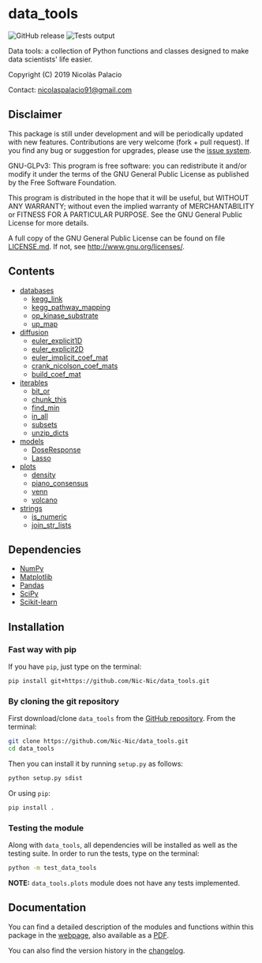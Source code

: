 # data_tools

![GitHub release](https://img.shields.io/badge/release-v0.0.6-blue.svg)
![Tests output](https://img.shields.io/badge/tests-100%25_passed-brightgreen.svg)

Data tools: a collection of Python functions and classes designed to
make data scientists' life easier.

Copyright (C) 2019 Nicolàs Palacio

Contact: [nicolaspalacio91@gmail.com](mailto:nicolaspalacio91@gmail.com)

## Disclaimer

This package is still under development and will be periodically updated
with new features. Contributions are very welcome (fork + pull request).
If you find any bug or suggestion for upgrades, please use the [issue
system](https://github.com/Nic-Nic/data_tools/issues).


GNU-GLPv3:
This program is free software: you can redistribute it and/or modify it
under the terms of the GNU General Public License as published by the
Free Software Foundation.

This program is distributed in the hope that it will be useful, but
WITHOUT ANY WARRANTY; without even the implied warranty of
MERCHANTABILITY or FITNESS FOR A PARTICULAR PURPOSE. See the GNU General
Public License for more details.

A full copy of the GNU General Public License can be found on file
[LICENSE.md](LICENSE.md). If not, see <http://www.gnu.org/licenses/>.

## Contents

- [databases](https://nic-nic.github.io/data_tools/html/databases.html)
    - [kegg_link](https://nic-nic.github.io/data_tools/html/databases.html#data_tools.databases.kegg_link)
    - [kegg_pathway_mapping](https://nic-nic.github.io/data_tools/html/databases.html#data_tools.databases.kegg_pathway_mapping)
    - [op_kinase_substrate](https://nic-nic.github.io/data_tools/html/databases.html#data_tools.databases.op_kinase_substrate)
    - [up_map](https://nic-nic.github.io/data_tools/html/databases.html#data_tools.databases.up_map)
- [diffusion](https://nic-nic.github.io/data_tools/html/diffusion.html)
    - [euler_explicit1D](https://nic-nic.github.io/data_tools/html/models.html#data_tools.diffusion.euler_explicit1D)
    - [euler_explicit2D](https://nic-nic.github.io/data_tools/html/models.html#data_tools.diffusion.euler_explicit2D)
    - [euler_implicit_coef_mat](https://nic-nic.github.io/data_tools/html/models.html#data_tools.diffusion.euler_implicit_coef_mat)
    - [crank_nicolson_coef_mats](https://nic-nic.github.io/data_tools/html/models.html#data_tools.diffusion.crank_nicolson_coef_mats)
    - [build_coef_mat](https://nic-nic.github.io/data_tools/html/models.html#data_tools.diffusion.build_coef_mat)
- [iterables](https://nic-nic.github.io/data_tools/html/iterables.html)
    - [bit_or](https://nic-nic.github.io/data_tools/html/iterables.html#data_tools.iterables.bit_or)
    - [chunk_this](https://nic-nic.github.io/data_tools/html/iterables.html#data_tools.iterables.chunk_this)
    - [find_min](https://nic-nic.github.io/data_tools/html/iterables.html#data_tools.iterables.find_min)
    - [in_all](https://nic-nic.github.io/data_tools/html/iterables.html#data_tools.iterables.in_all)
    - [subsets](https://nic-nic.github.io/data_tools/html/iterables.html#data_tools.iterables.subsets)
    - [unzip_dicts](https://nic-nic.github.io/data_tools/html/iterables.html#data_tools.iterables.unzip_dicts)
- [models](https://nic-nic.github.io/data_tools/html/models.html)
    - [DoseResponse](https://nic-nic.github.io/data_tools/html/models.html#data_tools.models.DoseResponse)
    - [Lasso](https://nic-nic.github.io/data_tools/html/models.html#data_tools.models.Lasso)
- [plots](https://nic-nic.github.io/data_tools/html/plots.html)
    - [density](https://nic-nic.github.io/data_tools/html/plots.html#data_tools.plots.density)
    - [piano_consensus](https://nic-nic.github.io/data_tools/html/plots.html#data_tools.plots.piano_consensus)
    - [venn](https://nic-nic.github.io/data_tools/html/plots.html#data_tools.plots.venn)
    - [volcano](https://nic-nic.github.io/data_tools/html/plots.html#data_tools.plots.volcano)
- [strings](https://nic-nic.github.io/data_tools/html/strings.html)
    - [is_numeric](https://nic-nic.github.io/data_tools/html/strings.html#data_tools.strings.is_numeric)
    - [join_str_lists](https://nic-nic.github.io/data_tools/html/strings.html#data_tools.strings.join_str_lists)

## Dependencies

- [NumPy](http://www.numpy.org/)
- [Matplotlib](https://matplotlib.org/)
- [Pandas](https://pandas.pydata.org/)
- [SciPy](https://www.scipy.org/)
- [Scikit-learn](http://scikit-learn.org/stable/index.html)

## Installation

### Fast way with pip

If you have `pip`, just type on the terminal:

```bash
pip install git+https://github.com/Nic-Nic/data_tools.git
```

### By cloning the git repository

First download/clone `data_tools` from the [GitHub repository](https://github.com/Nic-Nic/data_tools.git).
From the terminal:

```bash
git clone https://github.com/Nic-Nic/data_tools.git
cd data_tools
```

Then you can install it by running `setup.py` as follows:

```bash
python setup.py sdist
```

Or using `pip`:

```bash
pip install .
```

### Testing the module

Along with `data_tools`, all dependencies will be installed as well as
the testing suite. In order to run the tests, type on the terminal:

```bash
python -m test_data_tools
```

**NOTE:** `data_tools.plots` module does not have any tests implemented.

## Documentation

You can find a detailed description of the modules and functions within
this package in the [webpage](https://nic-nic.github.io/data_tools/),
also available as a [PDF](/docs/latex/data_tools.pdf).

You can also find the version history in the [changelog](CHANGELOG.md).
